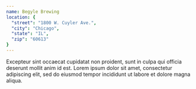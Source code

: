 ```yaml
---
name: Begyle Brewing
location: {
  "street": "1800 W. Cuyler Ave.",
  "city": "Chicago",
  "state": "IL",
  "zip": "60613"
}
---
```


Excepteur sint occaecat cupidatat non proident, sunt in culpa qui officia deserunt mollit anim id est. Lorem ipsum dolor sit amet, consectetur adipiscing elit, sed do eiusmod tempor incididunt ut labore et dolore magna aliqua.